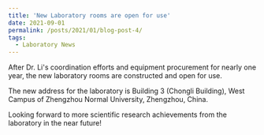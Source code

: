 ```yaml
---
title: 'New Laboratory rooms are open for use'
date: 2021-09-01
permalink: /posts/2021/01/blog-post-4/
tags:
  - Laboratory News
---
```


After Dr. Li's coordination efforts and equipment procurement for nearly one year, the new laboratory rooms are constructed and open for use. 

The new address for the laboratory is Building 3 (Chongli Building), West Campus of Zhengzhou Normal University, Zhengzhou, China.

Looking forward to more scientific research achievements from the laboratory in the near future!